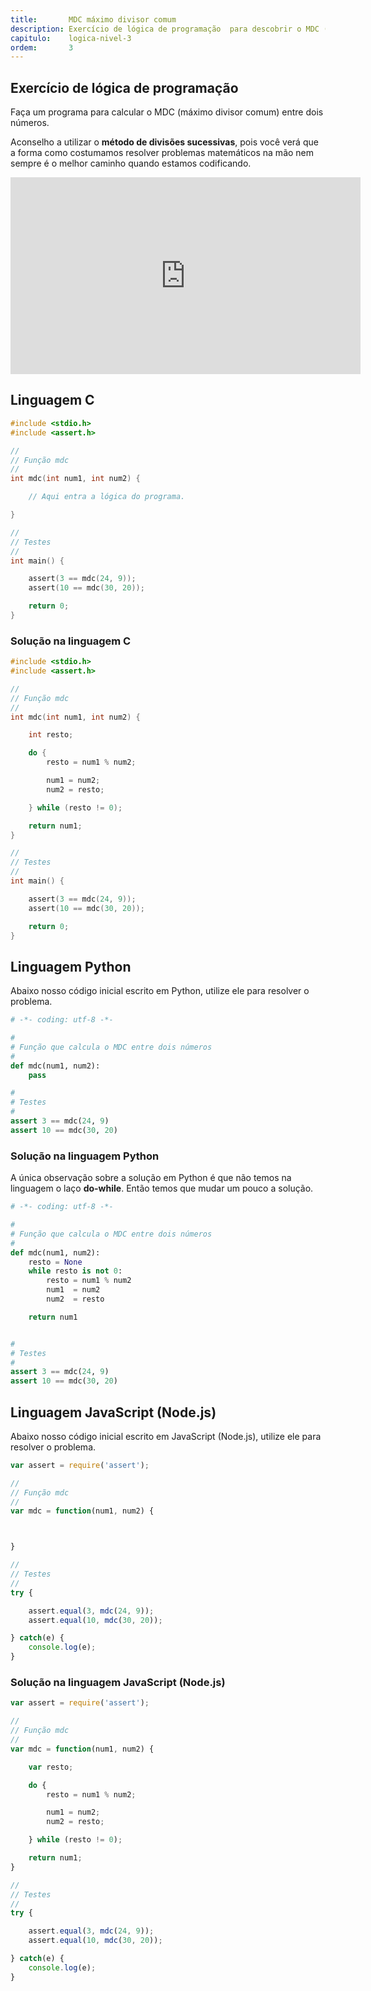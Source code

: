 ```yaml
---
title:       MDC máximo divisor comum
description: Exercício de lógica de programação  para descobrir o MDC (máximo divisor comum).
capitulo:    logica-nivel-3
ordem:       3
---
```



Exercício de lógica de programação
---

Faça um programa para calcular o MDC (máximo divisor comum) entre dois números.

Aconselho a utilizar o __método de divisões sucessivas__, pois você verá que a forma como costumamos resolver problemas
matemáticos na mão nem sempre é o melhor caminho quando estamos codificando.

<iframe width="560" height="315" src="https://www.youtube.com/embed/lRg8adJf13Q" frameborder="0" allow="autoplay; encrypted-media" allowfullscreen></iframe>


Linguagem C
---

```c
#include <stdio.h>
#include <assert.h>

//
// Função mdc
//
int mdc(int num1, int num2) {

    // Aqui entra a lógica do programa.

}

//
// Testes
//
int main() {

    assert(3 == mdc(24, 9));
    assert(10 == mdc(30, 20));

    return 0;
}
```


### Solução na linguagem C

```c
#include <stdio.h>
#include <assert.h>

//
// Função mdc
//
int mdc(int num1, int num2) {

    int resto;

    do {
        resto = num1 % num2;

        num1 = num2;
        num2 = resto;

    } while (resto != 0);

    return num1;
}

//
// Testes
//
int main() {

    assert(3 == mdc(24, 9));
    assert(10 == mdc(30, 20));

    return 0;
}
```



Linguagem Python
---

Abaixo nosso código inicial escrito em Python, utilize ele para resolver o problema.

```python
# -*- coding: utf-8 -*-

#
# Função que calcula o MDC entre dois números
#
def mdc(num1, num2):
    pass

#
# Testes
#
assert 3 == mdc(24, 9)
assert 10 == mdc(30, 20)
```


### Solução na linguagem Python

A única observação sobre a solução em Python é que não temos na linguagem o laço __do-while__. Então temos que mudar
um pouco a solução.

```python
# -*- coding: utf-8 -*-

#
# Função que calcula o MDC entre dois números
#
def mdc(num1, num2):
    resto = None
    while resto is not 0:
        resto = num1 % num2
        num1  = num2
        num2  = resto

    return num1


#
# Testes
#
assert 3 == mdc(24, 9)
assert 10 == mdc(30, 20)
```



Linguagem JavaScript (Node.js)
---

Abaixo nosso código inicial escrito em JavaScript (Node.js), utilize ele para resolver o problema.


```javascript
var assert = require('assert');

//
// Função mdc
//
var mdc = function(num1, num2) {



}

//
// Testes
//
try {

    assert.equal(3, mdc(24, 9));
    assert.equal(10, mdc(30, 20));

} catch(e) {
    console.log(e);
}
```


### Solução na linguagem JavaScript (Node.js)


```javascript
var assert = require('assert');

//
// Função mdc
//
var mdc = function(num1, num2) {

    var resto;

    do {
        resto = num1 % num2;

        num1 = num2;
        num2 = resto;

    } while (resto != 0);

    return num1;
}

//
// Testes
//
try {

    assert.equal(3, mdc(24, 9));
    assert.equal(10, mdc(30, 20));

} catch(e) {
    console.log(e);
}
```

